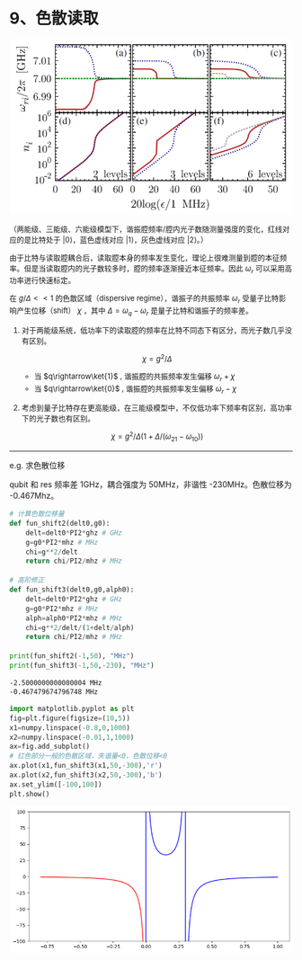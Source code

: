 # 9、色散读取
<font size=2>

![Alt text](image/dispersive-shift.jpg)

（两能级、三能级、六能级模型下，谐振腔频率/腔内光子数随测量强度的变化，红线对应的是比特处于 |0⟩，蓝色虚线对应 |1⟩，灰色虚线对应 |2⟩。）

由于比特与读取腔耦合后，读取腔本身的频率发生变化，理论上很难测量到腔的本征频率。但是当读取腔内的光子数较多时，腔的频率逐渐接近本征频率。因此 $\omega_r$ 可以采用高功率进行快速标定。

在 $g/\Delta << 1$ 的色散区域（dispersive regime），谐振子的共振频率 $\omega_r$ 受量子比特影响产生位移（shift） $\chi$ ，其中 $\Delta=\omega_q-\omega_r$ 是量子比特和谐振子的频率差。

1. 对于两能级系统，低功率下的读取腔的频率在比特不同态下有区分，而光子数几乎没有区别。

    $$
    \chi=g^2/\Delta
    \tag{9.1}
    $$
    
    * 当 $q\rightarrow\ket{1}$ , 谐振腔的共振频率发生偏移 $\omega_r+\chi$
    * 当 $q\rightarrow\ket{0}$ , 谐振腔的共振频率发生偏移 $\omega_r-\chi$
    
2. 考虑到量子比特存在更高能级，在三能级模型中，不仅低功率下频率有区别，高功率下的光子数也有区别。

    $$
    \chi=g^2/\Delta(1+\Delta/(\omega_{21}-\omega_{10}))
    \tag{9.2}
    $$

</font>

---
e.g. 求色散位移

qubit 和 res 频率差 1GHz，耦合强度为 50MHz，非谐性 -230MHz。色散位移为 -0.467Mhz。

```py
# 计算色散位移量
def fun_shift2(delt0,g0):
    delt=delt0*PI2*ghz # GHz
    g=g0*PI2*mhz # MHz
    chi=g**2/delt
    return chi/PI2/mhz # MHz

# 高阶修正
def fun_shift3(delt0,g0,alph0):
    delt=delt0*PI2*ghz # GHz
    g=g0*PI2*mhz # MHz
    alph=alph0*PI2*mhz # MHz
    chi=g**2/delt/(1+delt/alph)
    return chi/PI2/mhz # MHz

print(fun_shift2(-1,50), "MHz")
print(fun_shift3(-1,50,-230), "MHz")
```
```
-2.5000000000000004 MHz
-0.467479674796748 MHz
```
```py
import matplotlib.pyplot as plt
fig=plt.figure(figsize=(10,5))
x1=numpy.linspace(-0.8,0,1000)
x2=numpy.linspace(-0.01,1,1000)
ax=fig.add_subplot()
# 红色部分一般的色散区域，失谐量<0，色散位移<0
ax.plot(x1,fun_shift3(x1,50,-300),'r')
ax.plot(x2,fun_shift3(x2,50,-300),'b')
ax.set_ylim([-100,100])
plt.show()
```
![Alt text](image/dispersive-region.png)